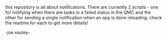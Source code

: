 this repository is all about notifications. There are currently 2 scripts - one for notifying 
when there are tasks in a failed status in the QMC and the other for sending a single notification 
when an app is done reloading. check the readme for each to get more details!

-joe easley-